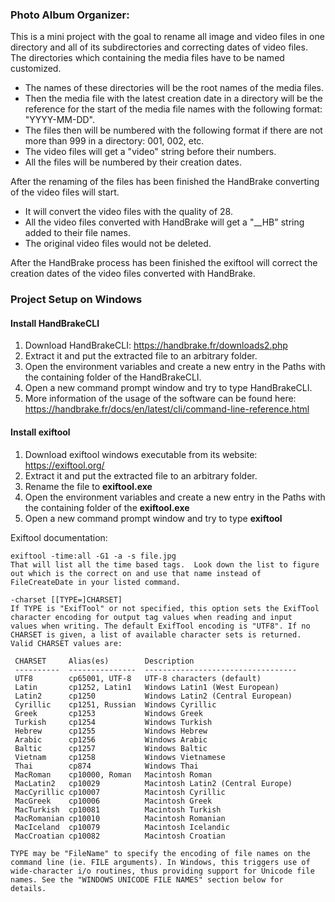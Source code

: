 ### Photo Album Organizer:

This is a mini project with the goal to rename all image and video files in one directory and all of its subdirectories
and correcting dates of video files.
The directories which containing the media files have to be named customized.

* The names of these directories will be the root names of the media files.
* Then the media file with the latest creation date in a directory will be the reference for the start of the media file
  names with the following format: "YYYY-MM-DD".
* The files then will be numbered with the following format if there are not more than 999 in a directory: 001, 002,
  etc.
* The video files will get a "video" string before their numbers.
* All the files will be numbered by their creation dates.

After the renaming of the files has been finished the HandBrake converting of the video files will start.

* It will convert the video files with the quality of 28.
* All the video files converted with HandBrake will get a "__HB" string added to their file names.
* The original video files would not be deleted.

After the HandBrake process has been finished the exiftool will correct the creation dates of the video files converted
with HandBrake.

### Project Setup on Windows

#### Install HandBrakeCLI

1. Download HandBrakeCLI: https://handbrake.fr/downloads2.php
2. Extract it and put the extracted file to an arbitrary folder.
3. Open the environment variables and create a new entry in the Paths with the containing folder of the HandBrakeCLI.
4. Open a new command prompt window and try to type HandBrakeCLI.
5. More information of the usage of the software can be found
   here: https://handbrake.fr/docs/en/latest/cli/command-line-reference.html

#### Install exiftool

1. Download exiftool windows executable from its website: https://exiftool.org/
2. Extract it and put the extracted file to an arbitrary folder.
3. Rename the file to **exiftool.exe**
4. Open the environment variables and create a new entry in the Paths with the containing folder of the **exiftool.exe**
5. Open a new command prompt window and try to type **exiftool**

Exiftool documentation:

    exiftool -time:all -G1 -a -s file.jpg
    That will list all the time based tags.  Look down the list to figure out which is the correct on and use that name instead of FileCreateDate in your listed command.
    
    -charset [[TYPE=]CHARSET]
    If TYPE is "ExifTool" or not specified, this option sets the ExifTool
    character encoding for output tag values when reading and input
    values when writing. The default ExifTool encoding is "UTF8". If no
    CHARSET is given, a list of available character sets is returned.
    Valid CHARSET values are:
    
     CHARSET     Alias(es)        Description
     ----------  ---------------  ----------------------------------
     UTF8        cp65001, UTF-8   UTF-8 characters (default)
     Latin       cp1252, Latin1   Windows Latin1 (West European)
     Latin2      cp1250           Windows Latin2 (Central European)
     Cyrillic    cp1251, Russian  Windows Cyrillic
     Greek       cp1253           Windows Greek
     Turkish     cp1254           Windows Turkish
     Hebrew      cp1255           Windows Hebrew
     Arabic      cp1256           Windows Arabic
     Baltic      cp1257           Windows Baltic
     Vietnam     cp1258           Windows Vietnamese
     Thai        cp874            Windows Thai
     MacRoman    cp10000, Roman   Macintosh Roman
     MacLatin2   cp10029          Macintosh Latin2 (Central Europe)
     MacCyrillic cp10007          Macintosh Cyrillic
     MacGreek    cp10006          Macintosh Greek
     MacTurkish  cp10081          Macintosh Turkish
     MacRomanian cp10010          Macintosh Romanian
     MacIceland  cp10079          Macintosh Icelandic
     MacCroatian cp10082          Macintosh Croatian
    
    TYPE may be "FileName" to specify the encoding of file names on the
    command line (ie. FILE arguments). In Windows, this triggers use of
    wide-character i/o routines, thus providing support for Unicode file
    names. See the "WINDOWS UNICODE FILE NAMES" section below for
    details.
